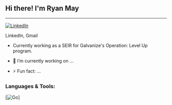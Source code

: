 ## Hi there! I'm Ryan May
---
[![LinkedIn][linkedin-shield]][linkedin-url]

LinkedIn, Gmail

- Currently working as a SEIR for Galvanize's Operation: Level Up program.

- 🔭 I’m currently working on ...

- ⚡ Fun fact: ...

### Languages & Tools:
[![Go][go-shield]]


[linkedin-shield]: https://img.shields.io/badge/-LinkedIn-black.svg?style=for-the-badge&logo=linkedin&colorB=555
[linkedin-url]: https://linkedin.com/in/ryan-m-may

[go-shield]: https://img.shields.io/badge/go-%2300ADD8.svg?style=for-the-badge&logo=go&logoColor=white
